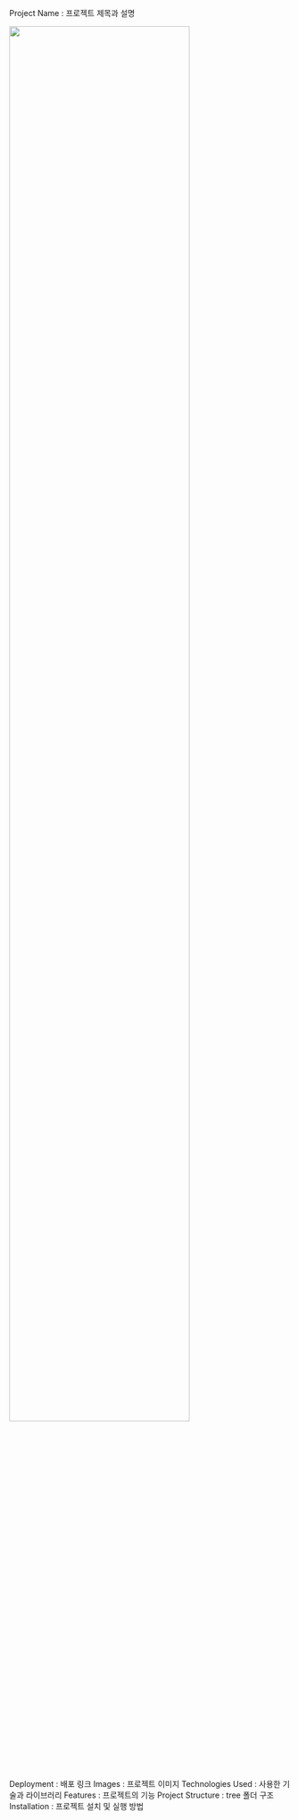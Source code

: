 Project Name : 프로젝트 제목과 설명


<img width="80%" src="https://github.com/heewoung-lee/AR_TeamProject/assets/154584396/b9f4d9fd-04e4-4613-92e4-b0b5bf4821d2"/>



Deployment : 배포 링크
Images : 프로젝트 이미지
Technologies Used : 사용한 기술과 라이브러리
Features : 프로젝트의 기능
Project Structure : tree 폴더 구조 
Installation : 프로젝트 설치 및 실행 방법
